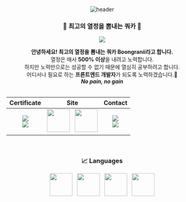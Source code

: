<div align="center"> 

![header](https://capsule-render.vercel.app/api?type=cylinder&color=auto&height=150&section=header&text=Boongranii&fontColor=ffffff&fontSize=70&animation=fadeIn&fontAlignY=55&desc=%20&descAlignY=62&descAlign=62)
###  🐶 최고의 열정을 뽐내는 쿼카 🐒
<a href="https://hits.seeyoufarm.com"><img src="https://hits.seeyoufarm.com/api/count/incr/badge.svg?url=https%3A%2F%2Fgithub.com%2Fbbjbc%2Fhit-counter&count_bg=%2360D680&title_bg=%23956031&icon=&icon_color=%23E7E7E7&title=hits&edge_flat=false"/></a>
<br/>
        <div><b>안녕하세요! 최고의 열정을 뽐내는 쿼카 Boongranii라고 합니다.</b></div>
        <div>열정은 매사 <b>500% 이상</b>을 내려고 노력합니다.</div> 
        <div>하지만 노력만으로는 성공할 수 없기 때문에 열심히 공부하려고 합니다.</div> 
        <div>어디서나 필요로 하는 <b>프론트엔드 개발자</b>가 되도록 노력하겠습니다.🥇</div>
        <div><b><i>No pain, no gain</i></b></div>
<br/>

|Certificate|Site|Contact|
|:--:|:--:|:--:|
|<img src="https://img.shields.io/badge/CSTS(FL)-3776AB?style=for-the-badge"> <br> <img src="https://img.shields.io/badge/SQLD-FD5F07?style=for-the-badge"> | <a href="https://bbjbc.github.io"><img src="https://github.com/bbjbc/bbjbc/assets/102457140/21ac3ef9-0e52-44bc-9733-a89d325edaac" width="60" /></a> &nbsp; <a href="https://www.instagram.com/boongranii"><img src="https://github.com/bbjbc/bbjbc/assets/102457140/62c46d84-60b6-46e9-8d4b-17b024b1d400" width="60" /></a> | <img src="https://img.shields.io/badge/📫-aoo4550@naver.com-blue?style=social"> <br> <img src="https://img.shields.io/badge/🏫-aoo4550@kyonggi.ac.kr-green?style=social">  

<br>

### 📈 Languages
<img src="https://github.com/bbjbc/bbjbc/assets/102457140/7a32684d-6dd9-4b9a-a37f-643292ad278b" width="60" /> &nbsp;
<img src="https://github.com/bbjbc/bbjbc/assets/102457140/d130aaf3-6246-4cfb-a175-5ab0a83dac2f" width="60" /> &nbsp;
<img src="https://github.com/bbjbc/bbjbc/assets/102457140/b25a3215-ebcf-43c5-9f3a-2d6e7356fcad" width="60" /> &nbsp;
<img src="https://github.com/bbjbc/bbjbc/assets/102457140/b5e362e9-e0f0-4ce0-8b99-6a4c51c14a00" width="60" />
</div>

